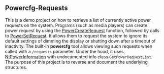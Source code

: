 ## Powercfg-Requests

This is a demo project on how to retrieve a list of currently active power requests on the system. Programs (such as media players) can create power request by using the [PowerCreateRequest](https://docs.microsoft.com/en-us/windows/win32/api/winbase/nf-winbase-powercreaterequest) function, followed by calls to [PowerSetRequest](https://docs.microsoft.com/en-us/windows/win32/api/winbase/nf-winbase-powersetrequest). It allows them to request the system to ignore its default settings of dimming the display or shutting down after a timeout of inactivity. The built-in **powercfg** tool allows viewing such requests when called with a `/requests` parameter. Under the hood, it uses [NtPowerInformation](https://github.com/processhacker/processhacker/blob/afda2a2dbf2d2e37abc0e3986c295ec279192eb4/phnt/include/ntpoapi.h#L244-L253) with undocumented info class `GetPowerRequestList`. The purpose of this project is to reverse and document the underlying structures.

